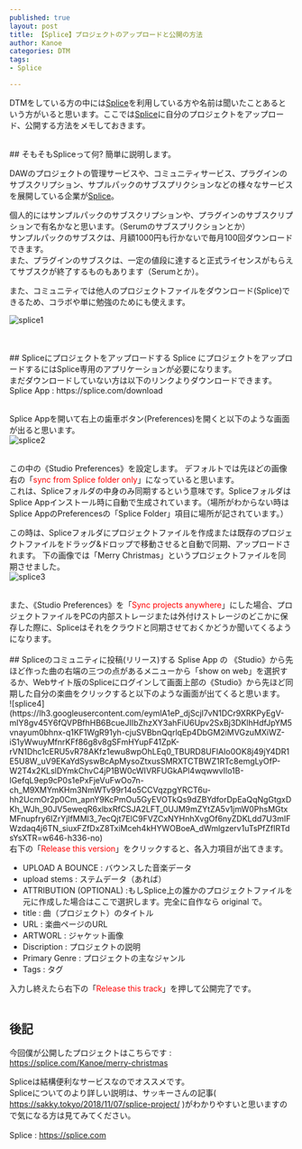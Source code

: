 ```yaml
---
published: true
layout: post
title: 【Splice】プロジェクトのアップロードと公開の方法
author: Kanoe
categories: DTM
tags:
- Splice

---
```


DTMをしている方の中には[Splice](https://splice.com)を利用している方や名前は聞いたことあるという方がいると思います。ここでは[Splice](https://splice.com)に自分のプロジェクトをアップロード、公開する方法をメモしておきます。<br>

<!-- more -->
<br>
## そもそもSpliceって何?
簡単に説明します。<br>

DAWのプロジェクトの管理サービスや、コミュニティサービス、プラグインのサブスクリプション、サプルパックのサブスプリクションなどの様々なサービスを展開している企業が[Splice](https://splice.com)。

個人的にはサンプルパックのサブスクリプションや、プラグインのサブスクリプションで有名かなと思います。（Serumのサブスプリクションとか）<br>
サンプルパックのサブスクは、月額1000円も行かないで毎月100回ダウンロードできます。<br>
また、プラグインのサブスクは、一定の値段に達すると正式ライセンスがもらえてサブスクが終了するものもあります（Serumとか）。<br>

また、コミュニティでは他人のプロジェクトファイルをダウンロード(Splice)できるため、コラボや単に勉強のためにも使えます。<br>

![splice1](https://lh3.googleusercontent.com/6RmelQ72xsHfWb_U6zQ_P5D3CapuUk1klRFXHtbptX1nV1NDfrfmKo-0a7sEWTq8G2Y-GIJkXiKN4A5ZvWE2IliCJ9apLntGWIua7wrQFMYnLfh-uDA9isLBREyHTLMUSQzYexQTDbM0x6aKQTRjuXjsfJy8C55IjScw877B8yJMgIjQNvlhXGTvV142r5zI-jWeLQVB0Afszh4lYfYJQLC2tIihn7n_AFCJkqwJVMp4YM-SXkUBKAcymzkC5dMjACCTKeMZFd5OPzdAxX1jeNiiFLlRP4MchgI2UV4zjNpKR1YWINjFBMSUBa6o1B4njJtqON8Le87dnTsZMIqTNn4KpWCMLESdsyRK71NR3XUSGXc35oBBNWXkENxTGXDaC1xJXL2mnw0fhETw0UqB4OP8Db8xGpFRqclhI-ZpPBFitzSia73sQ6saCmyWCXXSx2c5EKNvWdEC1FdTjEU3gP-BngH4VJU1aAl_xvIZqV2aXECpapgbB4qHvnYfbOfbQvnzTk_pf2apgwzwm9CrA3MetZpREjxIv8cE2gUORMlWSFiM0M7QAHTCh1Tq-xupTBxJ165B8UGyVHJ1TUROIthOBjwjyogsl3FpXF0NV7Vu4A3Hxu_Z1HBhmerWSj69knvg0S0_jU6PwBQG0UMQ9xRx=w1210-h660-no)

<br>
<br>
## Spliceにプロジェクトをアップロードする
Splice にプロジェクトをアップロードするにはSplice専用のアプリケーションが必要になります。<br>
まだダウンロードしていない方は以下のリンクよりダウンロードできます。<br>
Splice App : https://splice.com/download  <br>
<br>

Splice Appを開いて右上の歯車ボタン(Preferences)を開くと以下のような画面が出ると思います。<br>
![splice2](https://lh3.googleusercontent.com/L_nfOW7V7gms7Uy3B6rs_Qw8M2D_v9qKC2cBPa_nWkCv_k6IxDoarzUF1CYfthn9GRT5_NCjiNfv4sRoEXps7HivKQmWJHfaxYh8RDhbUJGD96Is6IypOhVdPXqD4rhGdCF6AuXxhSj6yZOo6tMbG3bbKicwGx0WuueB89R6hYZKh2d3I9-opQZ86Bf364eGFLCqKnWwcwXar3WndEnb3Ec7rLGY9TJJ9RLxhrYQuCZaFFwqrnGqTeGLXYGAZorVMCEoUg6u4R1eLgcOa06rl67sun8RrRJD_JTf_oHAW_pHydHtD7qCR2uDmtFww8pzIxiDLmcForJPOBYbd9XnfdaRWq_QlsM5i9GjTs4xAvQWRaVQM6xTqNh8vva_t84KSLf6qe4M-dPObBOf0dQk5zvHbhNACX7ZUOLIAKn1ZiGF1RfhcFkb1YFFN_rihNin9wfvRERQE8DcHdidExuKElJD4VzEQ4A0oJlqvwcXNkMagMJyRw83Ny0IG5IBj0sG_ZThCJJNjWtAytYqB2_akWB4Bs8i4AeN5pxJR40_Co0JxS9_A9HQ0caq-Zxv1IAevfsHmX_oV8krc9vacsrJrz4j7kC1CDnNVI7rH0H2eEqG1Do6hIbl03wP0kHQp6thE8uwq6uds4EPT7K_yNXcRPHd=w346-h276-no)

<br>
この中の《Studio Preferences》を設定します。
デフォルトでは先ほどの画像右の「<span style="color: red; ">sync from Splice folder only</span>」になっていると思います。<br>
これは、Spliceフォルダの中身のみ同期するという意味です。SpliceフォルダはSplice Appインストール時に自動で生成されています。（場所がわからない時はSplice AppのPreferencesの「Splice Folder」項目に場所が記されています。）<br>

この時は、Spliceフォルダにプロジェクトファイルを作成または既存のプロジェクトファイルをドラッグ&ドロップで移動させると自動で同期、アップロードされます。
下の画像では「Merry Christmas」というプロジェクトファイルを同期させました。<br>
![splice3](https://lh3.googleusercontent.com/nN6UQ65hg6-wTGKhcfaEBl4KBZ1DEIkbueRszPbXJCsKMqPhQaqA5q9wjNuhOJJFROYk7Nw_F7t-lNvp3G_mXDG52RSot8_2y-bUTBkZy2h01v3IBDgvSgGtcQjpqQ5nG8BTuz9LFHZUSTGfOtiLONP4L1BWhA6sGr51-wTpTxN5UAbJHEEQyL5N6ghVkeKy6IQDaa77nb7uabwanvURoFDb_ekzomG2Opvfj9OnFZRTpqG03187dxLqdQx3eJOhc3d-aQDi7LFS3NhFzqtzepWr3h7o5W72ytYoABC-W2z0r01eZhjtc3R48gJYGOEHP34jl_zbKipeDbXLSKlClrGJ8Z83y9S-W0hqQeSQrs1-oMYhIi_8lhEavKLoaCfJehXJ2xM98NXv6Aejl0c9zO086Vgjq4Mnr3AUQ1nuLRH1uHMqlOa8S1oRAWw9_lu21iaw4zn36V-2PvMoYJgGR-vrzjpOY6oulVtqrNbJqzSz4Q49JlrSTLzQOkx_wkMRFp3bPdgXjZX9D8TNZ6Fr1tXpJ0gTFB0-DQkfSqaDU8VlWwoUeuk1jsYuRmBtoar5Z12ChSTf6KI3MuHlkwJZJXcGL9IF2Ag8J7bqmeV-ulGTu43iVT9euo-8UAgCdqhCHvmIKju8PgTP6LFZIrap5zEn=w493-h292-no)

<br>
また、《Studio Preferences》を「<span style="color: red; ">Sync projects anywhere</span>」にした場合、プロジェクトファイルをPCの内部ストレージまたは外付けストレージのどこかに保存した際に、Spliceはそれをクラウドと同期させておくかどうか聞いてくるようになります。
<br><br>
## Spliceのコミュニティに投稿(リリース)する
Splise App の 《Studio》から先ほど作った曲の右端の三つの点があるメニューから「show on web」を選択するか、Webサイト版のSpliceにログインして画面上部の《Studio》から先ほど同期した自分の楽曲をクリックすると以下のような画面が出てくると思います。<br>
![splice4](https://lh3.googleusercontent.com/eymlA1eP_djScjl7vN1DCr9XRKPyEgV-mIY8gv45Y6fQVPBfhHB6BcueJIIbZhzXY3ahFiU6Upv2SxBj3DKlhHdfJpYM5vnayum0bhnx-q1KF1WgR91yh-cjuSVBbnQqrlqEp4DbGM2iMVGzuMXiWZ-iS1yWwuyMfnrKFf86g8v8gSFmHYupF41ZpK-rVN1Dhc1cERU5vR78AKfz1ewu8wpOhLEq0_TBURD8UFlAIo0OK8j49jY4DR1E5U8W_uV9EKaYdSyswBcApMysoZtxusSMRXTCTBWZ1RTc8emgLyOfP-W2T4x2KLslDYmkChvC4jP1BW0cWIVRFUGkAPl4wqwwvIlo1B-lGefqL9ep9cP0s1ePxFjeVuFwOo7n-ch_M9XMYmKHm3NmWTv99r14o5CCVqzpgYRCT6u-hh2UcmOr2p0Cm_apnY9KcPmOu5GyEVOTkQs9dZBYdforDpEaQqNgGtgxDKh_WJh_90JV5eweqR6xlbxRfCSJA2LFT_0UJM9mZYtZA5v1jmW0PhsMGtxMFnupfry6IZrYjIfMMl3_7ecQjt7ElC9FVZCxNYHnhXvgOf6nyZDKLdd7U3mIFWzdaq4j6TN_siuxFZfDxZ8TxiMceh4kHYWOBoeA_dWmlgzerv1uTsPfZfIRTdsYsXTR=w646-h336-no)
<br>
右下の「<span style="color: red; ">Release this version</span>」をクリックすると、各入力項目が出てきます。

* UPLOAD A BOUNCE : バウンスした音楽データ
* upload stems : ステムデータ（あれば）
* ATTRIBUTION (OPTIONAL) :もしSplice上の誰かのプロジェクトファイルを元に作成した場合はここで選択します。完全に自作なら original で。
* title : 曲（プロジェクト）のタイトル
* URL : 楽曲ページのURL
* ARTWORL : ジャケット画像
* Discription : プロジェクトの説明
* Primary Genre : プロジェクトの主なジャンル
* Tags : タグ

入力し終えたら右下の「<span style="color: red; ">Release this track</span>」を押して公開完了です。<br>
<br>

## 後記
今回僕が公開したプロジェクトはこちらです : https://splice.com/Kanoe/merry-christmas  <br>

Spliceは結構便利なサービスなのでオススメです。<br> 
Spliceについてのより詳しい説明は、サッキーさんの記事( https://sakky.tokyo/2018/11/07/splice-project/ )がわかりやすいと思いますので気になる方は見てみてください。
<br>
<br>
Splice : https://splice.com



 